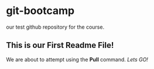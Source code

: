 # git-bootcamp
our test github repository for the course.
## This is our First Readme File!
We are about to attempt using the **Pull** command.
*Lets GO!*
